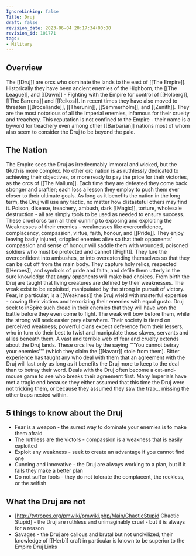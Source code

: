```yaml
---
IgnoreLinking: false
Title: Druj
draft: false
revision_date: 2023-06-04 20:17:34+00:00
revision_id: 101771
tags:
- Military
---
```


## Overview
The [[Druj]] are orcs who dominate the lands to the east of [[The Empire]]. Historically they have been ancient enemies of the Highborn, the [[The League]], and [[Dawn]] - Fighting with the Empire for control of [[Holberg]], [[The Barrens]] and [[Reikos]]. In recent times they have also moved to threaten [[Brocéliande]], [[Therunin]], [[Semmerholm]], and [[Zenith]]. They are the most notorious of all the Imperial enemies, infamous for their cruelty and treachery. This reputation is not confined to the Empire - their name is a byword for treachery even among other [[Barbarian]] nations most of whom also seem to consider the Druj to be beyond the pale.
## The Nation
The Empire sees the Druj as irredeemably immoral and wicked, but the tRuth is more complex. No other orc nation is as ruthlessly dedicated to achieving their objectives, or more ready to pay the price for their victories, as the orcs of [[The Mallum]]. Each time they are defeated they come back stronger and craftier; each loss a lesson they employ to push them ever closer to their ultimate goals.
As long as it benefits the nation in the long term, the Druj will use any tactic, no matter how distasteful others may find it. Poison, disease, treachery, ambush, dark [[Magic]], torture, wholesale destruction - all are simply tools to be used as needed to ensure success. These cruel orcs turn all their cunning to exposing and exploiting the Weaknesses of their enemies - weaknesses like overconfidence, complacency, compassion, virtue, faith, honour, and [[Pride]]. They enjoy leaving badly injured, crippled enemies alive so that their opponents' compassion and sense of honour will saddle them with wounded, poisoned soldiers who must be protected and cannot [[Fight]]. They lure the overconfident into ambushes, or into overextending themselves so that they can be cut off from the main body. They capture holy relics, respected [[Heroes]], and symbols of pride and faith, and defile them utterly in the sure knowledge that angry opponents will make bad choices.
From birth the Druj are taught that living creatures are defined by their weaknesses. The weak exist to be exploited, manipulated by the strong in pursuit of victory. Fear, in particular, is a [[Weakness]] the Druj wield with masterful expertise - cowing their victims and terrorizing their enemies with equal gusto. Druj seek to inSpire such dread in their enemies that they will have won the battle before they even come to fight. The weak will bow before them, while the strong will seek easier prey elsewhere. Their society is tiered on perceived weakness; powerful clans expect deference from their lessers, who in turn do their best to twist and manipulate those slaves, servants and allies beneath them. A vast and terrible web of fear and cruelty extends about the Druj lands.
These orcs live by the saying "''You cannot betray your enemies''" (which they claim the [[Navarr]] stole from them). Bitter experience has taught any who deal with them that an agreement with the Druj will last only as long as it benefits the Druj more to keep to the deal than to betray their word. Deals with the Druj often become a cat-and-mouse game to see who breaks their agreement first. Many Imperials have met a tragic end because they either assumed that this time the Druj were not tricking them, or because they assumed they saw the trap... missing the other traps nested within.
## 5 things to know about the Druj
* Fear is a weapon - the surest way to dominate your enemies is to make them afraid
* The ruthless are the victors - compassion is a weakness that is easily exploited
* Exploit any weakness - seek to create an advantage if you cannot find one
* Cunning and innovative - the Druj are always working to a plan, but if it fails they make a better plan
* Do not suffer fools - they do not tolerate the complacent, the reckless, or the selfish
## What the Druj are not
* [http://tvtropes.org/pmwiki/pmwiki.php/Main/ChaoticStupid Chaotic Stupid] - the Druj are ruthless and unimaginably cruel - but it is always for a reason
* Savages - the Druj are callous and brutal but not uncivilized; their knowledge of [[Herb]] craft in particular is known to be superior to the Empire
Druj Links
